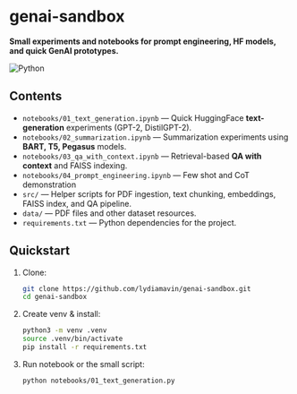# genai-sandbox

**Small experiments and notebooks for prompt engineering, HF models, and quick GenAI prototypes.**

![Python](https://img.shields.io/badge/python-3.10-blue)

## Contents
- `notebooks/01_text_generation.ipynb` — Quick HuggingFace **text-generation** experiments (GPT-2, DistilGPT-2).  
- `notebooks/02_summarization.ipynb` — Summarization experiments using **BART, T5, Pegasus** models.  
- `notebooks/03_qa_with_context.ipynb` — Retrieval-based **QA with context** and FAISS indexing.
- `notebooks/04_prompt_engineering.ipynb` — Few shot and CoT demonstration
- `src/` — Helper scripts for PDF ingestion, text chunking, embeddings, FAISS index, and QA pipeline.  
- `data/` — PDF files and other dataset resources.  
- `requirements.txt` — Python dependencies for the project. 

## Quickstart
1. Clone:
   ```bash
   git clone https://github.com/lydiamavin/genai-sandbox.git
   cd genai-sandbox

2. Create venv & install:
    ```bash
    python3 -m venv .venv
    source .venv/bin/activate
    pip install -r requirements.txt

4. Run notebook or the small script:
    ```bash
    python notebooks/01_text_generation.py
